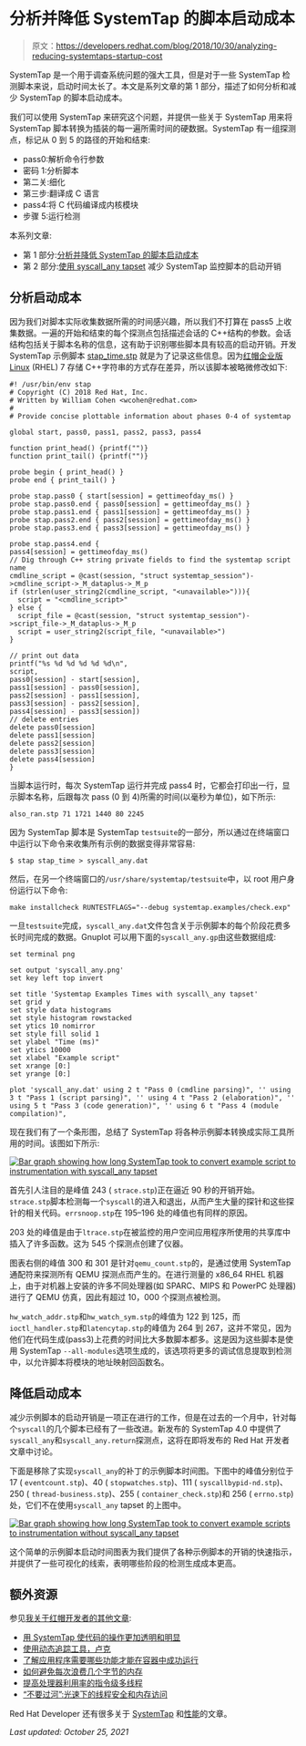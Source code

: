 # 分析并降低 SystemTap 的脚本启动成本

> 原文：<https://developers.redhat.com/blog/2018/10/30/analyzing-reducing-systemtaps-startup-cost>

SystemTap 是一个用于调查系统问题的强大工具，但是对于一些 SystemTap 检测脚本来说，启动时间太长了。本文是系列文章的第 1 部分，描述了如何分析和减少 SystemTap 的脚本启动成本。

我们可以使用 SystemTap 来研究这个问题，并提供一些关于 SystemTap 用来将 SystemTap 脚本转换为插装的每一遍所需时间的硬数据。SystemTap 有一组探测点，标记从 0 到 5 的路径的开始和结束:

*   pass0:解析命令行参数
*   密码 1:分析脚本
*   第二关:细化
*   第三步:翻译成 C 语言
*   pass4:将 C 代码编译成内核模块
*   步骤 5:运行检测

本系列文章:

*   第 1 部分:[分析并降低 SystemTap 的脚本启动成本](https://developers.redhat.com/blog/2018/10/30/analyzing-reducing-systemtaps-startup-cost/)
*   第 2 部分:[使用 syscall_any tapset](https://developers.redhat.com/blog/2018/11/08/systemtap-reduced-startup-syscalls/) 减少 SystemTap 监控脚本的启动开销

## 分析启动成本

因为我们对脚本实际收集数据所需的时间感兴趣，所以我们不打算在 pass5 上收集数据。一遍的开始和结束的每个探测点包括描述会话的 C++结构的参数。会话结构包括关于脚本名称的信息，这有助于识别哪些脚本具有较高的启动开销。开发 SystemTap 示例脚本 [stap_time.stp](https://sourceware.org/systemtap/examples/#apps/stap_time.stp) 就是为了记录这些信息。因为[红帽企业版 Linux](https://developers.redhat.com/products/rhel/download/) (RHEL) 7 存储 C++字符串的方式存在差异，所以该脚本被略微修改如下:

```
#! /usr/bin/env stap 
# Copyright (C) 2018 Red Hat, Inc.
# Written by William Cohen <wcohen@redhat.com>
#
# Provide concise plottable information about phases 0-4 of systemtap

global start, pass0, pass1, pass2, pass3, pass4

function print_head() {printf("")}
function print_tail() {printf("")}

probe begin { print_head() }
probe end { print_tail() }

probe stap.pass0 { start[session] = gettimeofday_ms() }
probe stap.pass0.end { pass0[session] = gettimeofday_ms() }
probe stap.pass1.end { pass1[session] = gettimeofday_ms() }
probe stap.pass2.end { pass2[session] = gettimeofday_ms() }
probe stap.pass3.end { pass3[session] = gettimeofday_ms() }

probe stap.pass4.end {
pass4[session] = gettimeofday_ms()
// Dig through C++ string private fields to find the systemtap script name
cmdline_script = @cast(session, "struct systemtap_session")->cmdline_script->_M_dataplus->_M_p
if (strlen(user_string2(cmdline_script, "<unavailable>"))){
  script = "<cmdline_script>"
} else {
  script_file = @cast(session, "struct systemtap_session")->script_file->_M_dataplus->_M_p
  script = user_string2(script_file, "<unavailable>")
}

// print out data
printf("%s %d %d %d %d %d\n",
script,
pass0[session] - start[session],
pass1[session] - pass0[session],
pass2[session] - pass1[session],
pass3[session] - pass2[session],
pass4[session] - pass3[session])
// delete entries
delete pass0[session]
delete pass1[session]
delete pass2[session]
delete pass3[session]
delete pass4[session]
}

```

当脚本运行时，每次 SystemTap 运行并完成 pass4 时，它都会打印出一行，显示脚本名称，后跟每次 pass (0 到 4)所需的时间(以毫秒为单位)，如下所示:

```
also_ran.stp 71 1721 1440 80 2245
```

因为 SystemTap 脚本是 SystemTap `testsuite`的一部分，所以通过在终端窗口中运行以下命令来收集所有示例的数据变得非常容易:

```
$ stap stap_time > syscall_any.dat
```

然后，在另一个终端窗口的`/usr/share/systemtap/testsuite`中，以 root 用户身份运行以下命令:

```
make installcheck RUNTESTFLAGS="--debug systemtap.examples/check.exp"
```

一旦`testsuite`完成，`syscall_any.dat`文件包含关于示例脚本的每个阶段花费多长时间完成的数据。Gnuplot 可以用下面的`syscall_any.gp`由这些数据组成:

```
set terminal png

set output 'syscall_any.png'
set key left top invert

set title 'Systemtap Examples Times with syscall\_any tapset'
set grid y
set style data histograms
set style histogram rowstacked
set ytics 10 nomirror
set style fill solid 1
set ylabel "Time (ms)"
set ytics 10000
set xlabel "Example script"
set xrange [0:]
set yrange [0:]

plot 'syscall_any.dat' using 2 t "Pass 0 (cmdline parsing)", '' using 3 t "Pass 1 (script parsing)", '' using 4 t "Pass 2 (elaboration)", '' using 5 t "Pass 3 (code generation)", '' using 6 t "Pass 4 (module compilation)",
```

现在我们有了一个条形图，总结了 SystemTap 将各种示例脚本转换成实际工具所用的时间。该图如下所示:

[![Bar graph showing how long SystemTap took to convert example script to instrumentation with syscall_any tapset](img/9c889947e607271eade9275df688964c.png)](https://developers.redhat.com/blog/wp-content/uploads/2018/10/syscall_any.png)

首先引人注目的是峰值 243 ( `strace.stp`)正在逼近 90 秒的开销开始。`strace.stp`脚本检测每一个`syscall`的进入和退出，从而产生大量的探针和这些探针的相关代码。`errsnoop.stp`在 195–196 处的峰值也有同样的原因。

203 处的峰值是由于`ltrace.stp`在被监控的用户空间应用程序所使用的共享库中插入了许多函数。这为 545 个探测点创建了仪器。

图表右侧的峰值 300 和 301 是针对`qemu_count.stp`的，是通过使用 SystemTap 通配符来探测所有 QEMU 探测点而产生的。在进行测量的 x86_64 RHEL 机器上，由于对机器上安装的许多不同处理器(如 SPARC、MIPS 和 PowerPC 处理器)进行了 QEMU 仿真，因此有超过 10，000 个探测点被检测。

`hw_watch_addr.stp`和`hw_watch_sym.stp`的峰值为 122 到 125，而`ioctl_handler.stp`和`latencytap.stp`的峰值为 264 到 267，这并不常见，因为他们在代码生成(pass3)上花费的时间比大多数脚本都多。这是因为这些脚本是使用 SystemTap `--all-modules`选项生成的，该选项将更多的调试信息提取到检测中，以允许脚本将模块的地址映射回函数名。

## 降低启动成本

减少示例脚本的启动开销是一项正在进行的工作，但是在过去的一个月中，针对每个`syscall`的几个脚本已经有了一些改进。新发布的 SystemTap 4.0 中提供了`syscall_any`和`syscall_any.return`探测点，这将在即将发布的 Red Hat 开发者文章中讨论。

下面是移除了实现`syscall_any`的补丁的示例脚本时间图。下图中的峰值分别位于 17 ( `eventcount.stp`)、40 ( `stopwatches.stp`)、111 ( `syscallbypid-nd.stp`)、250 ( `thread-business.stp`)、255 ( `container_check.stp`)和 256 ( `errno.stp`)处，它们不在使用`syscall_any` tapset 的上图中。

[![Bar graph showing how long SystemTap took to convert example scripts to instrumentation without syscall_any tapset](img/8bb6a0c56d8fcd1ff4c0576a9993c0c2.png)](https://developers.redhat.com/blog/wp-content/uploads/2018/10/no_syscall_any.png)

这个简单的示例脚本启动时间图表为我们提供了各种示例脚本的开销的快速指示，并提供了一些可视化的线索，表明哪些阶段的检测生成成本更高。

## 额外资源

参见[我关于红帽开发者的其他文章](https://developers.redhat.com/blog/author/wcohen2013/):

*   [用 SystemTap 使代码的操作更加透明和明显](https://developers.redhat.com/blog/2018/05/14/making-the-operation-of-code-more-transparent-and-obvious/)
*   [使用动态追踪工具，卢克](https://developers.redhat.com/blog/2018/05/11/use-the-dynamic-tracing-tools-luke/)
*   [了解应用程序需要哪些功能才能在容器中成功运行](https://developers.redhat.com/blog/2017/02/16/find-what-capabilities-an-application-requires-to-successful-run-in-a-container/)
*   [如何避免每次浪费几个字节的内存](https://developers.redhat.com/blog/2016/06/01/how-to-avoid-wasting-megabytes-of-memory-a-few-bytes-at-a-time/)
*   [提高处理器利用率的指令级多线程](https://developers.redhat.com/blog/2016/05/04/instruction-level-multithreading-to-improve-processor-utilization/)
*   [“不要过河”:光速下的线程安全和内存访问](https://developers.redhat.com/blog/2016/04/06/dont-cross-the-streams-thread-safety-and-memory-accesses-at-the-speed-of-light-2/)

Red Hat Developer 还有很多关于 [SystemTap](https://developers.redhat.com/blog/tag/systemtap/) 和[性能](https://developers.redhat.com/blog/category/performance/)的文章。

*Last updated: October 25, 2021*